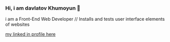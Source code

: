 ### Hi, i am davlatov Khumoyun 👋
i am a Front-End Web Developer // Installs and tests user interface elements of websites

<a href="https://www.linkedin.com/in/khumoyun-davlatov">
  <p>my linked in profile here</p>
</a>
